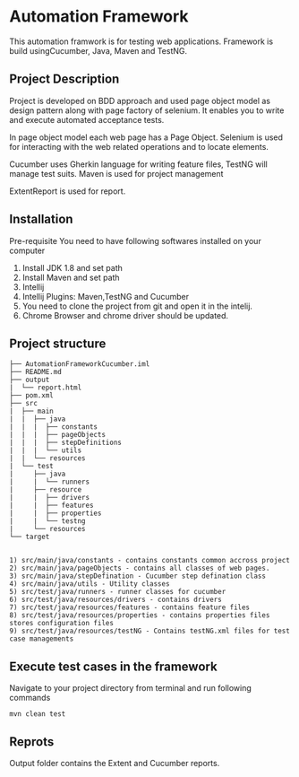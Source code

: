 # Automation Framework 

This automation framwork is for testing web applications. Framework is build usingCucumber, Java, Maven and TestNG. 

## Project Description

Project is developed on BDD approach and used page object model as design pattern along with page factory of selenium.  It enables you to write and execute automated acceptance tests.

In page object model each web page has a Page Object. Selenium is used for interacting with the web related operations and to locate elements.

Cucumber uses Gherkin language for writing feature files, TestNG will manage test suits. Maven is used for project management

ExtentReport is used for report.

## Installation

Pre-requisite You need to have following softwares installed on your computer

1) Install JDK 1.8 and set path
2) Install Maven and set path
3) Intellij
4) Intellij Plugins: Maven,TestNG and Cucumber
5) You need to clone the project from git and open it in the intelij.
6) Chrome Browser and chrome driver should be updated.


## Project structure

```
├── AutomationFrameworkCucumber.iml
├── README.md
├── output
|  └── report.html
├── pom.xml
├── src
|  ├── main
|  |  ├── java
|  |  |  ├── constants
|  |  |  ├── pageObjects
|  |  |  ├── stepDefinitions
|  |  |  └── utils
|  |  └── resources
|  └── test
|     ├── java
|     |  └── runners
|     ├── resource
|     |  ├── drivers
|     |  ├── features
|     |  ├── properties
|     |  └── testng
|     └── resources
└── target


1) src/main/java/constants - contains constants common accross project
2) src/main/java/pageObjects - contains all classes of web pages.
3) src/main/java/stepDefination - Cucumber step defination class
4) src/main/java/utils - Utility classes
5) src/test/java/runners - runner classes for cucumber
6) src/test/java/resources/drivers - contains drivers
7) src/test/java/resources/features - contains feature files
8) src/test/java/resources/properties - contains properties files stores configuration files
9) src/test/java/resources/testNG - Contains testNG.xml files for test case managements
  ```


## Execute test cases in the framework
Navigate to your project directory from terminal and run following commands 

``` 
mvn clean test
```

## Reprots 
Output folder contains the Extent and Cucumber reports.
